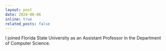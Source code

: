 ```yaml
---
layout: post
date: 2024-08-06
inline: true
related_posts: false
---
```


I joined Florida State University as an Assistant Professor in the Department of Computer Science.
